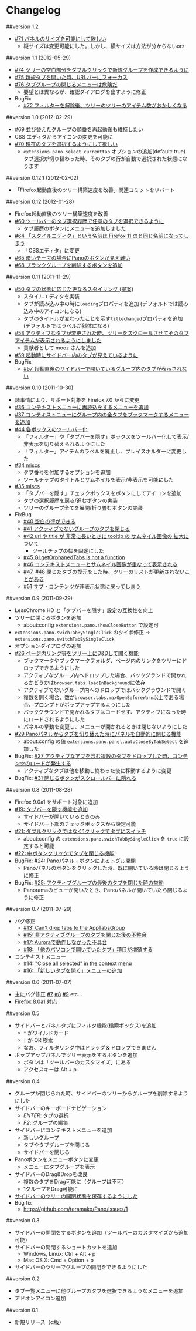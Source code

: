 Changelog
=========

##version 1.2
  * [#71 パネルのサイズを可能にして欲しい](https://github.com/teramako/Pano/issues/71)
    * 縦サイズは変更可能にした。しかし、横サイズは方法が分からないorz

##version 1.1 (2012-05-29)
  * [#74 ツリーの空白部分をダブルクリックで新規グループを作成できるように](https://github.com/teramako/Pano/issues/74)
  * [#75 新規タブを開いた時、URLバーにフォーカス](https://github.com/teramako/Pano/issues/75)
  * [#76 タブグループの閉じるメニューは危険だ](https://github.com/teramako/Pano/issues/76)
    * 要望とは異なるが、確認ダイアログを出すように修正
  * BugFix
    * [#72 フィルターを解除後、ツリーのツリーのアイテム数がおかしくなる](https://github.com/teramako/Pano/issues/72)

##version 1.0 (2012-02-29)
  * [#69 並び替えたグループの順番を再起動後も維持したい](https://github.com/teramako/Pano/issues/69)
  * CSS エディタからアイコンの変更を可能に
  * [#70 現在のタブを選択するようにして欲しい](https://github.com/teramako/Pano/issues/70)
    * `extensions.pano.select_currenttab` オプションの追加(default: true)  
      タブ選択が切り替わった時、そのタブの行が自動で選択された状態になります

##version 0.12.1 (2012-02-02)
  * 「Firefox起動直後のツリー構築速度を改善」関連コミットをリバート

##version 0.12 (2012-01-28)
  * Firefox起動直後のツリー構築速度を改善
  * [#60 ツールバーのタブ選択履歴で任意のタブを選択できるように](https://github.com/teramako/Pano/issues/60)
    * タブ履歴のボタンにメニューを追加しました
  * [#64 「スタイルエディタ」という名前は Firefox 11 のと同じ名前になってしまう](https://github.com/teramako/Pano/issues/64)
    * 「CSSエディタ」に変更
  * [#65 暗いテーマの場合にPanoのボタンが見え難い](https://github.com/teramako/Pano/issues/65)
  * [#68 ブランクグループを削除するボタンを追加](https://github.com/teramako/Pano/issues/68)

##version 0.11 (2011-11-29)
 * [#50 タブの状態に応じた更なるスタイリング (提案)](https://github.com/teramako/Pano/issues/50)
   * スタイルエディタを実装
   * タブが読み込み中の時に`loading`プロパティを追加 (デフォルトでは読み込み中のアイコンになる)
   * タブのタイトルが変わったことを示す`titlechanged`プロパティを追加 (デフォルトではラベルが斜体になる)
 * [#58 アクティブなタブが変更された時、ツリーをスクロールさせてそのタブアイテムが表示されるようにしました](https://github.com/teramako/Pano/pull/58)
   * 貢献者として mooz さんを追加
 * [#59 起動時にサイドバー内のタブが見えているように](https://github.com/teramako/Pano/pull/59)
 * BugFix
   * [#57 起動直後のサイドバーで開いているグループ内のタブが表示されない](https://github.com/teramako/Pano/issues/57)

##version 0.10 (2011-10-30)
 * 諸事情により、サポート対象を Firefox 7.0 からに変更
 * [#36 コンテキストメニューに再読込をするメニューを追加](https://github.com/teramako/Pano/issues/36)
 * [#37 コンテキストニューにグループ内の全タブをブックマークするメニューを追加](https://github.com/teramako/Pano/issues/37)
 * [#44 各ボックスのツールバー化](https://github.com/teramako/Pano/issues/44)
   * 「フィルター」や「タブバーを隠す」ボックスをツールバー化して表示/非表示を切り替えられるようにした
   * 「フィルター」アイテムのラベルを廃止し、プレイスホルダーに変更した
 * [#34 miscs](https://github.com/teramako/Pano/issues/34)
   * タブ番号を付加するオプションを追加
   * ツールチップのタイトルとサムネイルを表示/非表示を可能にした
 * [#35 miscs](https://github.com/teramako/Pano/issues/35)
   * 「タブバーを隠す」チェックボックスをボタンにしてアイコンを追加
   * タブの選択履歴を戻る/進むボタンの実装
   * ツリーのグループ全てを展開/折り畳むボタンの実装
 * FixBug
   * [#40 空白の行ができる](https://github.com/teramako/Pano/issues/40)
   * [#41 アクティブでないグループのタブを閉じる](https://github.com/teramako/Pano/issues/41)
   * [#42 url や title が 非常に長いときに tooltip の サムネイル画像の 拡大について](https://github.com/teramako/Pano/issues/42)
     * ツールチップの幅を固定にした
   * [#45 GI.getOrphanedTabs is not a function](https://github.com/teramako/Pano/issues/45)
   * [#46 コンテキストメニューとサムネイル画像が重なって表示される](https://github.com/teramako/Pano/issues/46)
   * [#47, #48 閉じたタブの復元をした時、ツリーのリストが更新されないことがある](https://github.com/teramako/Pano/issues/47)
   * [#51 サブ・コンテンツが非表示状態に戻ってしまう](https://github.com/teramako/Pano/issues/51)

##version 0.9 (2011-09-29)
 * LessChrome HD と「タブバーを隠す」設定の互換性を向上
 * ツリーに閉じるボタンを追加
   * about:config `extensions.pano.showCloseButton` で設定可
 * `extensions.pano.swichTabBySingleClick` のタイポ修正
   -> `extensions.pano.switchTabBySingleClick`
 * オプションダイアログの追加
 * [#26 ページ内リンク等をツリー上にD&Dして開く機能](https://github.com/teramako/Pano/issues/26)
   * ブックマークやブックマークフォルダ、ページ内のリンクをツリーにドロップできるようにした
   * アクティブなグループ内へドロップした場合、バックグランドで開かれるかどうかは`browser.tabs.loadInBackground`に依存
   * アクティブでないグループ内へのドロップではバックグラウンドで開く
   * 複数を開く場合、数が`browser.tabs.maxOpenBeforeWarn`以上である場合、プロンプトがポップアップするようにした
   * バックグラウンドで開かれるタブはロードせず、アクティブになった時にロードされるようにした
   * パネルの挙動を変更し、メニューが開かれるときは閉じないようにした
 * [#29 Panoパネルからタブを切り替えた時にパネルを自動的に閉じる機能](https://github.com/teramako/Pano/issues/29)
   * about:config の値 `extensions.pano.panel.autoCloseByTabSelect` を追加した
 * BugFix: [#27 アクティブなアブを含む複数のタブをドロップした時、コンテンツのロードが発生する](https://github.com/teramako/Pano/issues/27)
   * アクティブなタブは他を移動し終わった後に移動するように変更
 * BugFix: [#31 閉じるボタンがスクロールバーに隠れる](https://github.com/teramako/Pano/issues/31)

##version 0.8 (2011-08-28)

 * Firefox 9.0a1 をサポート対象に追加
 * [#19: タブバーを隠す機能を追加](https://github.com/teramako/Pano/issues/19)
   * サイドバーが開いているときのみ
   * サイドバー下部のチェックボックスから設定可能
 * [#21: ダブルクリックではなく1クリックでタブにスイッチ](https://github.com/teramako/Pano/issues/21)
   * about:config の `extensions.pano.swichTabBySingleClick` を `true` に設定すると可能
 * [#22: 中ボタンクリックでタブを閉じる機能](https://github.com/teramako/Pano/issues/22)
 * BugFix: [#24: Panoパネル・ボタンによるトグル開閉](https://github.com/teramako/Pano/issues/24)
   * Panoパネルのボタンをクリックした時、既に開いている時は閉じるように修正
 * BugFix: [#25: アクティブグループの最後のタブを閉じた時の挙動](https://github.com/teramako/Pano/issues/25)
   * Panoramaのビューが開いたとき、Panoパネルが開いていたら閉じるように修正

##version 0.7 (2011-07-29)

 * バグ修正
   * [#13: Can't drop tabs to the AppTabsGroup](https://github.com/teramako/Pano/issues/13)
   * [#15: 非アクティブグループのタブを閉じた後の不整合](https://github.com/teramako/Pano/issues/15)
   * [#17: Auroraで動作しなかった不具合](https://github.com/teramako/Pano/issues/17)
   * [#18: 「他のパソコンで開いていたタブ」項目が増殖する](https://github.com/teramako/Pano/issues/18)
 * コンテキストメニュー
   * [#14: "Close all selected" in the context menu](https://github.com/teramako/Pano/issues/14)
   * [#16: 「新しいタブを開く」メニューの追加](https://github.com/teramako/Pano/issues/16)

##version 0.6 (2011-07-07)

 * 主にバグ修正 [#7](https://github.com/teramako/Pano/issues/7) [#8](https://github.com/teramako/Pano/issues/8)
   [#9](https://github.com/teramako/Pano/issues/9) etc...
 * [Firefox 8.0a1 対応](https://github.com/teramako/Pano/issues?state=closed&page=1&milestone=3)

##version 0.5

 * サイドバーとパネルタブにフィルタ機能(検索ボックス)を追加
   * `*` がワイルドカード
   * `|` が OR 検索
   * なお、フィルタリング中はドラッグ＆ドロップできません
 * ポップアップパネルでツリー表示をするボタンを追加
   * ボタンは「ツールバーのカスタマイズ」にある
   * アクセスキーは Alt + p

##version 0.4

 * グループが閉じられた時、サイドバーのツリーからグループを削除するようにした
 * サイドバーのキーボードナビゲーション
   * _ENTER_: タブの選択
   * _F2_: グループの編集
 * サイドバーにコンテキストメニューを追加
   * 新しいグループ
   * タブやタブグループを閉じる
   * サイドバーを閉じる
 * Panoボタンをメニューボタンに変更
   * メニューにタブグループを表示
 * サイドバーのDrag&Dropを改良
   * 複数のタブをDrag可能に（グループは不可）
   * 1グループをDrag可能に
 * [サイドバーのツリーの開閉状態を保存するようにした](https://github.com/teramako/Pano/issues/2)
 * Bug fix
   * https://github.com/teramako/Pano/issues/1
 
##version 0.3

 * サイドバーの開閉をするボタンを追加（ツールバーのカスタマイズから追加可能）
 * サイドバーの開閉するショートカットを追加
   * Windows, Linux: Ctrl + Alt + p
   * Mac OS X: Cmd + Option + p
 * サイドバーのツリーでグループの開閉をできるようにした

##version 0.2

 * タブ一覧メニューに他グループのタブを選択できるようなメニューを追加
 * アドオンアイコン追加

##version 0.1

 * 新規リリース（α版）

